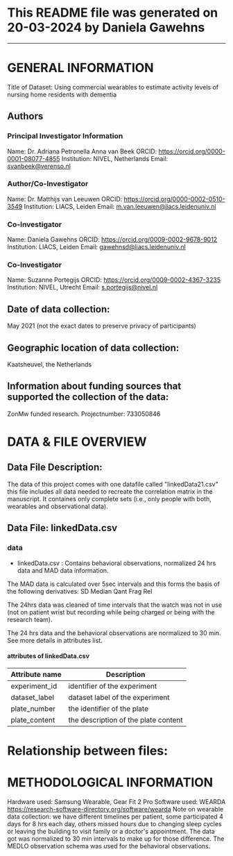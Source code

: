 # This README file was generated on 20-03-2024 by Daniela Gawehns
---

# GENERAL INFORMATION

Title of Dataset: Using commercial wearables to estimate activity levels of nursing home residents with dementia 

## Authors

### Principal Investigator Information
Name: Dr. Adriana Petronella Anna van Beek
ORCID: https://orcid.org/0000-0001-08077-4855
Institution: NIVEL, Netherlands
Email: svanbeek@verenso.nl

### Author/Co-Investigator
Name: Dr. Matthijs van Leeuwen
ORCID: https://orcid.org/0000-0002-0510-3549
Institution: LIACS, Leiden
Email: m.van.leeuwen@liacs.leidenuniv.nl

### Co-Investigator
Name: Daniela Gawehns
ORCID: https://orcid.org/0009-0002-9678-9012
Institution: LIACS, Leiden
Email: gawehnsd@liacs.leidenuniv.nl

### Co-Investigator
Name: Suzanne Portegijs
ORCID: https://orcid.org/0009-0002-4367-3235
Institution: NIVEL, Utrecht
Email: s.portegijs@nivel.nl

## Date of data collection: 
May 2021 (not the exact dates to preserve privacy of participants)

## Geographic location of data collection: 
Kaatsheuvel, the Netherlands

## Information about funding sources that supported the collection of the data: 
ZonMw funded research. Projectnumber: 733050846


# DATA & FILE OVERVIEW

## Data File Description: 
The data of this project comes with one datafile called "linkedData21.csv" this file includes all data needed to recreate the correlation matrix in the manuscript. It containes only complete sets (i.e., only people with both, wearables and observational data). 

## Data File: linkedData.csv

### data

- linkedData.csv : Contains behavioral observations, normalized 24 hrs data and MAD data information. 

The MAD data is calculated over 5sec intervals and this forms the basis of the following derivatives:
SD
Median
Qant 
Frag
Rel

The 24hrs data was cleaned of time intervals that the watch was not in use (not on patient wrist but recording while being charged or being with the research team).

The 24 hrs data and the behavioral observations are normalized to 30 min. See more details in attributes list. 



#### attributes of linkedData.csv

| **Attribute name** | **Description** 
|---|---|
| experiment_id |  identifier of the experiment | 
| dataset_label |  dataset label of the experiment | 
| plate_number | the identifier of the plate | 
| plate_content | the description of the plate content | 


# Relationship between files: 


# METHODOLOGICAL INFORMATION

Hardware used: Samsung Wearable, Gear Fit 2 Pro
Software used: WEARDA https://research-software-directory.org/software/wearda
Note on wearable data collection: we have different timelines per patient, some participated 4 days for 8 hrs each day, others missed hours due to changing sleep cycles or leaving the building to visit family or a doctor's appointment. The data got was normalized to 30 min intervals to make up for those difference.
The MEDLO observation schema was used for the behavioral observations.
